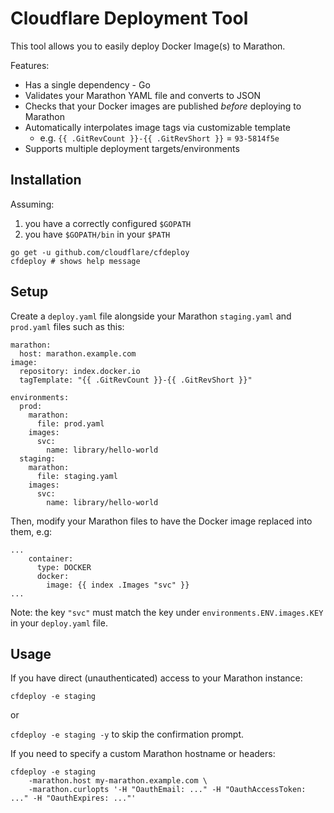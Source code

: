 # Cloudflare Deployment Tool

This tool allows you to easily deploy Docker Image(s) to Marathon.

Features:

* Has a single dependency - Go
* Validates your Marathon YAML file and converts to JSON
* Checks that your Docker images are published *before* deploying to Marathon
* Automatically interpolates image tags via customizable template
    * e.g. `{{ .GitRevCount }}-{{ .GitRevShort }}` = `93-5814f5e`
* Supports multiple deployment targets/environments

## Installation

Assuming:

1. you have a correctly configured `$GOPATH`
2. you have `$GOPATH/bin` in your `$PATH`

```
go get -u github.com/cloudflare/cfdeploy
cfdeploy # shows help message
```

## Setup

Create a `deploy.yaml` file alongside your Marathon `staging.yaml` and `prod.yaml` files such as this:

```
marathon:
  host: marathon.example.com
image:
  repository: index.docker.io
  tagTemplate: "{{ .GitRevCount }}-{{ .GitRevShort }}"

environments:
  prod:
    marathon:
      file: prod.yaml
    images:
      svc:
        name: library/hello-world
  staging:
    marathon:
      file: staging.yaml
    images:
      svc:
        name: library/hello-world
```

Then, modify your Marathon files to have the Docker image replaced into them, e.g:

```
...
    container:
      type: DOCKER
      docker:
        image: {{ index .Images "svc" }}
...
```

Note: the key `"svc"` must match the key under `environments.ENV.images.KEY` in your `deploy.yaml` file.

## Usage

If you have direct (unauthenticated) access to your Marathon instance:

`cfdeploy -e staging`

or

`cfdeploy -e staging -y` to skip the confirmation prompt.

If you need to specify a custom Marathon hostname or headers:

```
cfdeploy -e staging
    -marathon.host my-marathon.example.com \
    -marathon.curlopts '-H "OauthEmail: ..." -H "OauthAccessToken: ..." -H "OauthExpires: ..."'
```
